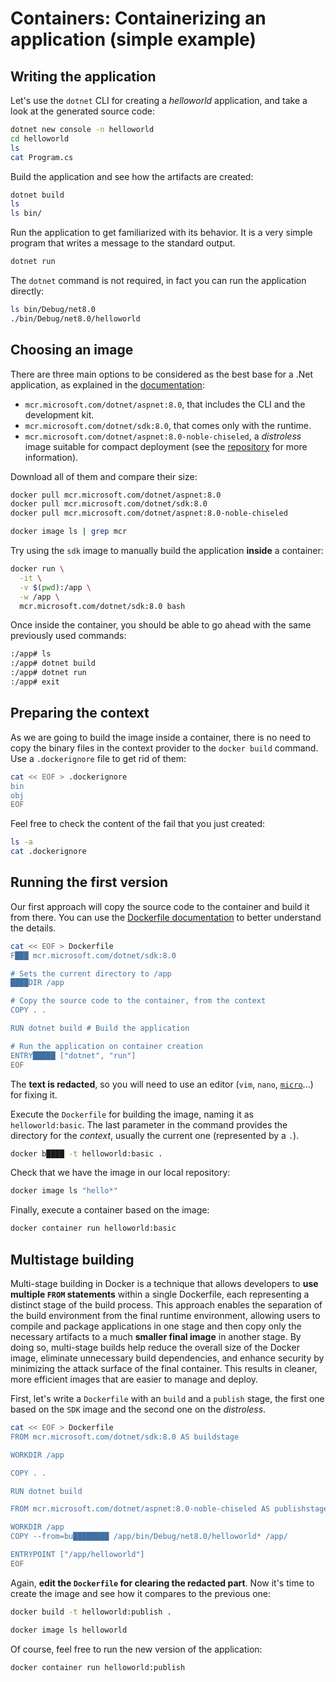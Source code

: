 # Containers: Containerizing an application (simple example)

## Writing the application

Let's use the `dotnet` CLI for creating a *helloworld* application, and take a look at the generated source code:

```bash
dotnet new console -n helloworld
cd helloworld
ls
cat Program.cs
```

Build the application and see how the artifacts are created:

```bash
dotnet build
ls
ls bin/
```

Run the application to get familiarized with its behavior. It is a very simple program that writes a message to the standard output.

```bash
dotnet run
```

The `dotnet` command is not required, in fact you can run the application directly:

```bash
ls bin/Debug/net8.0
./bin/Debug/net8.0/helloworld
```

## Choosing an image

There are three main options to be considered as the best base for a .Net application, as explained in the [documentation](https://learn.microsoft.com/en-us/dotnet/architecture/microservices/net-core-net-framework-containers/official-net-docker-images):


* `mcr.microsoft.com/dotnet/aspnet:8.0`, that includes the CLI and the development kit.
* `mcr.microsoft.com/dotnet/sdk:8.0`, that comes only with the runtime.
* `mcr.microsoft.com/dotnet/aspnet:8.0-noble-chiseled`, a *distroless* image suitable for compact deployment (see the [repository](https://github.com/dotnet/dotnet-docker/blob/main/documentation/ubuntu-chiseled.md) for more information).

Download all of them and compare their size:

```bash
docker pull mcr.microsoft.com/dotnet/aspnet:8.0
docker pull mcr.microsoft.com/dotnet/sdk:8.0
docker pull mcr.microsoft.com/dotnet/aspnet:8.0-noble-chiseled

docker image ls | grep mcr
```

Try using the `sdk` image to manually build the application **inside** a container:

```bash
docker run \
  -it \
  -v $(pwd):/app \
  -w /app \
  mcr.microsoft.com/dotnet/sdk:8.0 bash
```

Once inside the container, you should be able to go ahead with the same previously used commands:

```bash
:/app# ls
:/app# dotnet build
:/app# dotnet run
:/app# exit
```

## Preparing the context

As we are going to build the image inside a container, there is no need to copy the binary files in the context provider to the `docker build` command. Use a `.dockerignore` file to get rid of them:

```bash
cat << EOF > .dockerignore
bin
obj
EOF
```

Feel free to check the content of the fail that you just created:

```bash
ls -a
cat .dockerignore
```

## Running the first version

Our first approach will copy the source code to the container and build it from there. You can use the [Dockerfile documentation](https://docs.docker.com/reference/dockerfile/) to better understand the details.

```bash
cat << EOF > Dockerfile
F███ mcr.microsoft.com/dotnet/sdk:8.0

# Sets the current directory to /app
████DIR /app

# Copy the source code to the container, from the context
COPY . .

RUN dotnet build # Build the application

# Run the application on container creation
ENTRY█████ ["dotnet", "run"]
EOF
```

The **text is redacted**, so you will need to use an editor (`vim`, `nano`, [`micro`](https://micro-editor.github.io/)...) for fixing it.

Execute the `Dockerfile` for building the image, naming it as `helloworld:basic`. The last parameter in the command provides the directory for the *context*, usually the current one (represented by a `.`).

```bash
docker b████ -t helloworld:basic .
```

Check that we have the image in our local repository:

```bash
docker image ls "hello*"
```

Finally, execute a container based on the image:

```bash
docker container run helloworld:basic
```

## Multistage building

Multi-stage building in Docker is a technique that allows developers to **use multiple `FROM` statements** within a single Dockerfile, each representing a distinct stage of the build process. This approach enables the separation of the build environment from the final runtime environment, allowing users to compile and package applications in one stage and then copy only the necessary artifacts to a much **smaller final image** in another stage. By doing so, multi-stage builds help reduce the overall size of the Docker image, eliminate unnecessary build dependencies, and enhance security by minimizing the attack surface of the final container. This results in cleaner, more efficient images that are easier to manage and deploy.

First, let's write a `Dockerfile` with an `build` and a `publish` stage, the first one based on the `SDK` image and the second one on the *distroless*.

```bash
cat << EOF > Dockerfile
FROM mcr.microsoft.com/dotnet/sdk:8.0 AS buildstage

WORKDIR /app

COPY . .

RUN dotnet build

FROM mcr.microsoft.com/dotnet/aspnet:8.0-noble-chiseled AS publishstage

WORKDIR /app
COPY --from=bu████████ /app/bin/Debug/net8.0/helloworld* /app/

ENTRYPOINT ["/app/helloworld"]
EOF
```

Again, **edit the `Dockerfile` for clearing the redacted part**. Now it's time to create the image and see how it compares to the previous one:

```bash
docker build -t helloworld:publish .

docker image ls helloworld
```

Of course, feel free to run the new version of the application:

```bash
docker container run helloworld:publish
```

